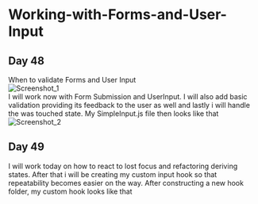 # Working-with-Forms-and-User-Input  
## Day 48  
When to validate Forms and User Input  
![Screenshot_1](https://user-images.githubusercontent.com/90603989/178304784-9cefb10d-1607-4af6-ab28-40d80dda7a8e.png)  
I will work now with Form Submission and UserInput. I will also add basic validation providing its feedback to the user as well and lastly i will handle the was touched state. My SimpleInput.js file then looks like that ![Screenshot_2](https://user-images.githubusercontent.com/90603989/178485343-17178979-885a-4423-925c-fff95c2fc083.png)  
## Day 49  
I will work today on how to react to lost focus and refactoring deriving states. After that i will be creating my custom input hook so that repeatability becomes easier on the way. After constructing a new hook folder, my custom hook looks like that 

